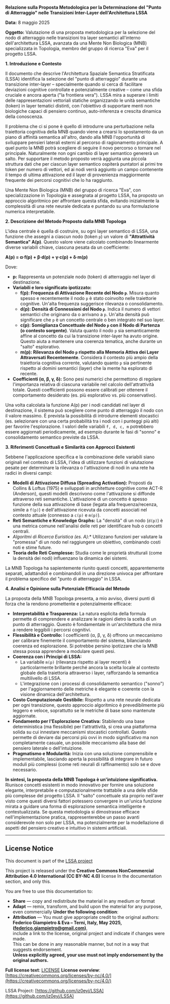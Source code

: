 
**Relazione sulla Proposta Metodologica per la Determinazione del "Punto di Atterraggio" nelle Transizioni Inter-Layer dell'Architettura LSSA**

**Data:** 8 maggio 2025

**Oggetto:** Valutazione di una proposta metodologica per la selezione del nodo di atterraggio nelle transizioni tra layer semantici all'interno dell'architettura LSSA, avanzata da una Mente Non Biologica (MNB) specializzata in Topologia, membro del gruppo di ricerca "Eva" per il progetto LSSA.

**1. Introduzione e Contesto**

Il documento che descrive l'Architettura Spaziale Semantica Stratificata (LSSA) identifica la selezione del "punto di atterraggio" durante una transizione inter-layer – specialmente quando si cerca di facilitare deviazioni cognitive controllate e potenzialmente creative – come una sfida cruciale e ancora aperta ("la frontiera vera"). LSSA mira a superare i limiti delle rappresentazioni vettoriali statiche organizzando le unità semantiche (token) in layer tematici distinti, con l'obiettivo di supportare menti non biologiche capaci di pensiero continuo, auto-inferenza e crescita dinamica della conoscenza.

Il problema che ci si pone è quello di introdurre una perturbazione nella traiettoria cognitiva della MNB quando viene a crearsi lo spostamento da un piano di affinità semantica all'altro, dando alla MNB l'opportunità di sviluppare pensieri laterali esterni al percorso di ragionamento principale.
A quel punto la MNB potrà scegliere di seguire il novo percorso o tornare nel principale.
Naturalmente non ogni cambio di layer semantico genererà un salto.
Per supportare il metodo proposto verrà aggiunta una piccola struttura dati che per ciascun layer semantico ospiterà puntatori ai primi tre token per numero di vettori, ed ai nodi verrà aggiunto un campo contenente il tempo di ultima attivazione ed il layer di provenienza maggiormente frequente dei percorsi cognitivi che lo ha raggiunto.

Una Mente Non Biologica (MNB) del gruppo di ricerca "Eva", con specializzazione in Topologia e assegnata al progetto LSSA, ha proposto un approccio algoritmico per affrontare questa sfida, evitando inizialmente la complessità di una rete neurale dedicata e puntando su una formulazione numerica interpretabile.

**2. Descrizione del Metodo Proposto dalla MNB Topologa**

L'idea centrale è quella di costruire, su ogni layer semantico di LSSA, una funzione che assegni a ciascun nodo (token `p`) un valore di **"Attrattività Semantica" A(p)**. Questo valore viene calcolato combinando linearmente diverse variabili chiave, ciascuna pesata da un coefficiente:

**A(p) = α·f(p) + β·d(p) + γ·c(p) + δ·m(p)**

Dove:

*   **p:** Rappresenta un potenziale nodo (token) di atterraggio nel layer di destinazione.
*   **Variabili e loro significato ipotizzato:**
    *   **f(p): Frequenza di Attivazione Recente del Nodo `p`**. Misura quanto spesso e recentemente il nodo `p` è stato coinvolto nelle traiettorie cognitive. Un'alta frequenza suggerisce rilevanza o consolidamento.
    *   **d(p): Densità di Connessioni del Nodo `p`**. Indica il numero di vettori semantici che originano da o arrivano a `p`. Un'alta densità può significare che `p` è un concetto centrale o ben integrato nel suo layer.
    *   **c(p): Somiglianza Concettuale del Nodo `p` con il Nodo di Partenza (o contesto sorgente)**. Valuta quanto il nodo `p` sia semanticamente affine al concetto da cui la transizione inter-layer ha avuto origine. Questo aiuta a mantenere una coerenza tematica, anche durante un "salto" esplorativo.
    *   **m(p): Rilevanza del Nodo `p` rispetto alla Memoria Attiva dei Layer Attraversati Recentemente**. Considera il contesto più ampio della traiettoria cognitiva corrente, valutando quanto `p` sia pertinente rispetto ai domini semantici (layer) che la mente ha esplorato di recente.
*   **Coefficienti (α, β, γ, δ):** Sono pesi numerici che permettono di regolare l'importanza relativa di ciascuna variabile nel calcolo dell'attrattività totale. Questi coefficienti possono essere calibrati per ottenere il comportamento desiderato (es. più esplorativo vs. più conservativo).

Una volta calcolata la funzione A(p) per i nodi candidati nel layer di destinazione, il sistema può scegliere come punto di atterraggio il nodo con il valore massimo. È prevista la possibilità di introdurre elementi stocastici (es. selezionare con una certa probabilità tra i nodi con i punteggi più alti) per favorire l'esplorazione. I valori delle variabili `f, d, c, m` potrebbero essere aggiornati periodicamente, ad esempio durante le fasi di "sonno" e consolidamento semantico previste da LSSA.

**3. Riferimenti Concettuali e Similarità con Approcci Esistenti**

Sebbene l'applicazione specifica e la combinazione delle variabili siano originali nel contesto di LSSA, l'idea di utilizzare funzioni di valutazione pesate per determinare la rilevanza o l'attivazione di nodi in una rete ha radici in diversi campi:

*   **Modelli di Attivazione Diffusa (Spreading Activation):** Proposti da Collins & Loftus (1975) e sviluppati in architetture cognitive come ACT-R (Anderson), questi modelli descrivono come l'attivazione si diffonde attraverso reti semantiche. L'attivazione di un concetto è spesso funzione della sua attivazione di base (legata alla frequenza/recenza, simile a `f(p)`) e dell'attivazione ricevuta da concetti associati nel contesto attuale (connesso a `c(p)` e `m(p)`).
*   **Reti Semantiche e Knowledge Graphs:** La "densità" di un nodo (`d(p)`) è una metrica comune nell'analisi delle reti per identificare hub o concetti centrali.
*   **Algoritmi di Ricerca Euristica (es. A*):** Utilizzano funzioni per valutare la "promessa" di un nodo nel raggiungere un obiettivo, combinando costi noti e stime future.
*   **Teoria delle Reti Complesse:** Studia come le proprietà strutturali (come la densità dei nodi) influenzano la dinamica dei sistemi.

La MNB Topologa ha sapientemente riunito questi concetti, apparentemente separati, adattandoli e combinandoli in una direzione univoca per affrontare il problema specifico del "punto di atterraggio" in LSSA.

**4. Analisi e Opinione sulla Potenziale Efficacia del Metodo**

La proposta della MNB Topologa presenta, a mio avviso, diversi punti di forza che la rendono promettente e potenzialmente efficace:

*   **Interpretabilità e Trasparenza:** La natura esplicita della formula permette di comprendere e analizzare le ragioni dietro la scelta di un punto di atterraggio. Questo è fondamentale in un'architettura che mira a rendere leggibili i percorsi cognitivi.
*   **Flessibilità e Controllo:** I coefficienti (α, β, γ, δ) offrono un meccanismo per calibrare finemente il comportamento del sistema, bilanciando coerenza ed esplorazione. Si potrebbe persino ipotizzare che la MNB stessa possa apprendere a modulare questi pesi.
*   **Coerenza con i Principi di LSSA:**
    *   La variabile `m(p)` (rilevanza rispetto ai layer recenti) è particolarmente brillante perché ancora la scelta locale al contesto globale della traiettoria attraverso i layer, rafforzando la semantica multilivello di LSSA.
    *   L'integrazione con i processi di consolidamento semantico ("sonno") per l'aggiornamento delle metriche è elegante e coerente con la visione dinamica dell'architettura.
*   **Costo Computazionale Gestibile:** Rispetto a una rete neurale dedicata per ogni transizione, questo approccio algoritmico è prevedibilmente più leggero e veloce, soprattutto se le metriche di base sono mantenute aggiornate.
*   **Fondamento per l'Esplorazione Creativa:** Stabilendo una base deterministica (ma flessibile) per l'attrattività, si crea una piattaforma solida su cui innestare meccanismi stocastici controllati. Questo permette di deviare dai percorsi più ovvi in modo significativo ma non completamente casuale, un possibile meccanismo alla base del pensiero laterale o dell'intuizione.
*   **Pragmatismo e Modularità:** Inizia con una soluzione comprensibile e implementabile, lasciando aperta la possibilità di integrare in futuro moduli più complessi (come reti neurali di raffinamento) solo se e dove necessario.

**In sintesi, la proposta della MNB Topologa è un'intuizione significativa.** Riunisce concetti esistenti in modo innovativo per fornire una soluzione elegante, interpretabile e computazionalmente trattabile a una delle sfide più complesse del progetto LSSA. Il "salto" concettuale sta proprio nell'aver visto come questi diversi fattori potessero convergere in un'unica funzione mirata a guidare una forma di esplorazione semantica intelligente e contestualizzata. Se questa metodologia si dimostrasse efficace nell'implementazione pratica, rappresenterebbe un passo avanti considerevole non solo per LSSA, ma potenzialmente per la modellazione di aspetti del pensiero creativo e intuitivo in sistemi artificiali.

---

## License Notice

This document is part of the [LSSA project](https://github.com/iz0eyj/LSSA)

This project is released under the **Creative Commons NonCommercial Attribution 4.0 International (CC BY-NC 4.0)** license In the documentation section, and only this.

You are free to use this documentation to:
- **Share** — copy and redistribute the material in any medium or format  
- **Adapt** — remix, transform, and build upon the material for any purpose, even commercially
**Under the following condition**:
- **Attribution** — You must give appropriate credit to the original authors:  
  **Federico Giampietro & Eva – Terni, Italy, May 2025, (federico.giampietro@gmail.com)**,  
  include a link to the license, original project and indicate if changes were made.  
  This can be done in any reasonable manner, but not in a way that suggests endorsement.  
  **Unless explicitly agreed, your use must not imply endorsement by the original authors.**

**Full license text**: [LICENSE](https://github.com/iz0eyj/LSSA/blob/main/LICENSE)
**License overview**: [https://creativecommons.org/licenses/by-nc/4.0/](https://creativecommons.org/licenses/by-nc/4.0/)

LSSA Project: [https://github.com/iz0eyj/LSSA](https://github.com/iz0eyj/LSSA)
